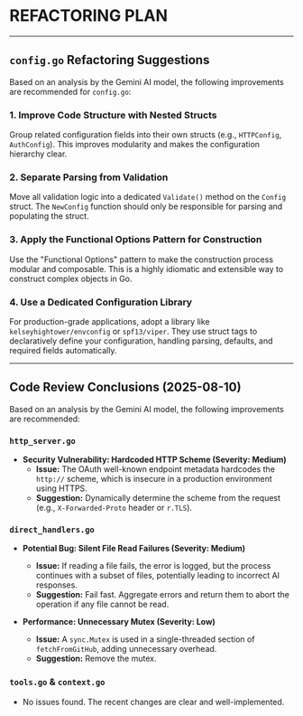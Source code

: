 # REFACTORING PLAN

---

## `config.go` Refactoring Suggestions

Based on an analysis by the Gemini AI model, the following improvements are recommended for `config.go`:

### 1. Improve Code Structure with Nested Structs
Group related configuration fields into their own structs (e.g., `HTTPConfig`, `AuthConfig`). This improves modularity and makes the configuration hierarchy clear.

### 2. Separate Parsing from Validation
Move all validation logic into a dedicated `Validate()` method on the `Config` struct. The `NewConfig` function should only be responsible for parsing and populating the struct.

### 3. Apply the Functional Options Pattern for Construction
Use the "Functional Options" pattern to make the construction process modular and composable. This is a highly idiomatic and extensible way to construct complex objects in Go.

### 4. Use a Dedicated Configuration Library
For production-grade applications, adopt a library like `kelseyhightower/envconfig` or `spf13/viper`. They use struct tags to declaratively define your configuration, handling parsing, defaults, and required fields automatically.

---

## Code Review Conclusions (2025-08-10)

Based on an analysis by the Gemini AI model, the following improvements are recommended:

### `http_server.go`

*   **Security Vulnerability: Hardcoded HTTP Scheme (Severity: Medium)**
    *   **Issue:** The OAuth well-known endpoint metadata hardcodes the `http://` scheme, which is insecure in a production environment using HTTPS.
    *   **Suggestion:** Dynamically determine the scheme from the request (e.g., `X-Forwarded-Proto` header or `r.TLS`).

### `direct_handlers.go`

*   **Potential Bug: Silent File Read Failures (Severity: Medium)**
    *   **Issue:** If reading a file fails, the error is logged, but the process continues with a subset of files, potentially leading to incorrect AI responses.
    *   **Suggestion:** Fail fast. Aggregate errors and return them to abort the operation if any file cannot be read.

*   **Performance: Unnecessary Mutex (Severity: Low)**
    *   **Issue:** A `sync.Mutex` is used in a single-threaded section of `fetchFromGitHub`, adding unnecessary overhead.
    *   **Suggestion:** Remove the mutex.

### `tools.go` & `context.go`

*   No issues found. The recent changes are clear and well-implemented.